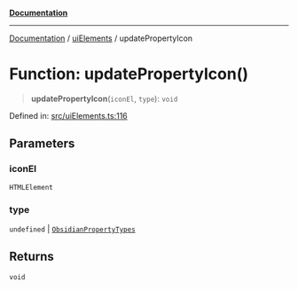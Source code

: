[**Documentation**](../../README.md)

***

[Documentation](../../README.md) / [uiElements](../README.md) / updatePropertyIcon

# Function: updatePropertyIcon()

> **updatePropertyIcon**(`iconEl`, `type`): `void`

Defined in: [src/uiElements.ts:116](https://github.com/Christian-Me/folder-to-tags-plugin/blob/a733ed2c2245ed051659b6c3e9c71ef47c30835a/src/uiElements.ts#L116)

## Parameters

### iconEl

`HTMLElement`

### type

`undefined` | [`ObsidianPropertyTypes`](../../types/type-aliases/ObsidianPropertyTypes.md)

## Returns

`void`
